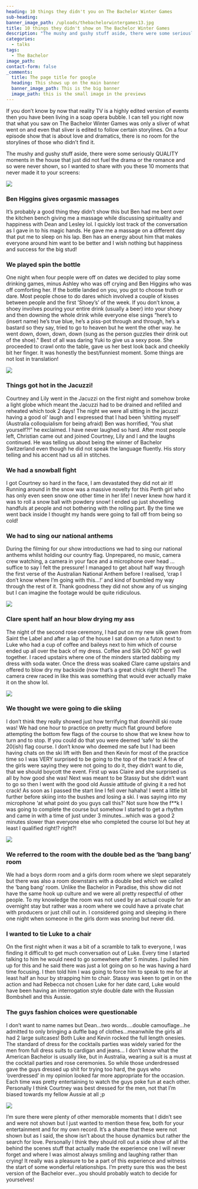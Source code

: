```yaml
---
heading: 10 things they didn't you on The Bachelor Winter Games
sub-heading:
banner_image_path: /uploads/thebachelorwintergames13.jpg
title: 10 things they didn't show on The Bachelor Winter Games
description: "The mushy and gushy stuff aside, there were some seriously QUALITY moments in the house that just did not fuel the drama or the romance and so were never shown, so I wanted to share with you\_these 10\_moments that never made it to your screens:"
categories:
  - talks
tags:
  - The Bachelor
image_path:
contact-form: false
_comments:
  title: The page title for google
  heading: This shows up on the main banner
  banner_image_path: This is the big banner
  image_path: this is the small image in the previews
---
```


If you don’t know by now that reality TV is a highly edited version of events then you have been living in a soap opera bubble. I can tell you right now that what you saw on The Bachelor Winter Games was only a sliver of what went on and even that sliver is edited to follow certain storylines. On a four episode show that is about love and dramatics, there is no room for the storylines of those who didn’t find it.

The mushy and gushy stuff aside, there were some seriously QUALITY moments in the house that just did not fuel the drama or the romance and so were never shown, so I wanted to share with you these 10 moments that never made it to your screens:

![](/uploads/versions/thebachelorwintergames11---x----700-473x---.jpg)

### Ben Higgins gives orgasmic massages

It’s probably a good thing they didn’t show this but Ben had me bent over the kitchen bench giving me a massage while discussing spirituality and happiness with Dean and Lesley lol. I quickly lost track of the conversation as I gave in to his magic hands. He gave me a massage on a different day that put me to sleep on his lap. Ben has an energy about him that makes everyone around him want to be better and I wish nothing but happiness and success for the big stud!

### We played spin the bottle

One night when four people were off on dates we decided to play some drinking games, minus Ashley who was off crying and Ben Higgins who was off comforting her. If the bottle landed on you, you got to choose truth or dare. Most people chose to do dares which involved a couple of kisses between people and the first ’Shoey’s’ of the week. If you don’t know, a shoey involves pouring your entire drink (usually a beer) into your shoey and then downing the whole drink while everyone else sings “here’s to (insert name) he’s true blue, he’s a piss-pot through and through, he’s a bastard so they say, tried to go to heaven but he went the other way. he went down, down, down, down (sung as the person guzzles their drink out of the shoe)." Best of all was daring Yuki to give us a sexy pose. She proceeded to crawl onto the table, gave us her best look back and cheekily bit her finger. It was honestly the best/funniest moment. Some things are not lost in translation!&nbsp;

![](/uploads/versions/thebachelorwintergames4---x----538-538x---.jpg)

### Things got hot in the Jacuzzi!

Courtney and Lily went in the Jacuzzi on the first night and somehow broke a light globe which meant the Jacuzzi had to be drained and refilled and reheated which took 2 days! The night we were all sitting in the jacuzzi having a good ol' laugh and I expressed that I had been ‘shitting myself’ (Australia colloquialism for being afraid) Ben was horrified, ‘You shat yourself?!” he exclaimed. I have never laughed so hard. After most people left, Christian came out and joined Courtney, Lily and I and the laughs continued. He was telling us about being the winner of Bachelor Switzerland even though he did not speak the language fluently. His story telling and his accent had us all in stitches.

### We had a snowball fight

I got Courtney so hard in the face, I am devastated they did not air it! Running around in the snow was a massive novelty for this Perth girl who has only even seen snow one other time in her life! I never knew how hard it was to roll a snow ball with powdery snow! I ended up just shovelling handfuls at people and not bothering with the rolling part. By the time we went back inside I thought my hands were going to fall off from being so cold!&nbsp;

### We had to sing our national anthems

During the filming for our show introductions we had to sing our national anthems whilst holding our country flag. Unprepared, no music, camera crew watching, a camera in your face and a microphone over head … suffice to say I felt the pressure! I managed to get about half way through the first verse of the Australian National Anthem before I realised, ‘crap I don’t know where I’m going with this…!’ and kind of bumbled my way through the rest of it. Thank goodness they did not show any of us singing but I can imagine the footage would be quite ridiculous.&nbsp;

![](/uploads/versions/thebachelorwintergames12---x----632-352x---.jpg)

### Clare spent half an hour blow drying my ass

The night of the second rose ceremony, I had put on my new silk gown from Saint the Label and after a lap of the house I sat down on a futon next to Luke who had a cup of coffee and baileys next to him which of course ended up all over the back of my dress. Coffee and Silk DO NOT go well together. I raced upstairs where one of the minders started dabbing my dress with soda water. Once the dress was soaked Clare came upstairs and offered to blow dry my backside (now that’s a great chick right there!) The camera crew raced in like this was something that would ever actually make it on the show lol.&nbsp;

![](/uploads/versions/thebachelorwintergames2-1---x----634-357x---.jpg)

### We thought we were going to die skiing

I don’t think they really showed just how terrifying that downhill ski route was! We had one hour to practice on pretty much flat ground before attempting the bottom few flags of the course to show that we knew how to turn and to stop. If you could do that you were deemed ‘safe’ to ski the 20(ish) flag course. I don’t know who deemed me safe but I had been having chats on the ski lift with Ben and then Kevin for most of the practice time so I was VERY surprised to be going to the top of the track! A few of the girls were saying they were not going to do it, they didn’t want to die, that we should boycott the event. First up was Claire and she surprised us all by how good she was! Next was meant to be Stassy but she didn’t want to go so then I went with the good old Aussie attitude of giving it a red hot crack! As soon as I passed the start line I fell over hahaha! I went a little bit further before skiing into the bushes and losing a ski. I was saying into my microphone ‘at what point do you guys call this?’ Not sure how the f\*\*k I was going to complete the course but somehow I started to get a rhythm and came in with a time of just under 3 minutes…which was a good 2 minutes slower than everyone else who completed the course lol but hey at least I qualified right!? right?!

![](/uploads/versions/thebachelorwintergames1---x----634-951x---.jpg)

### We referred to the room with the double bed as the ‘bang bang’ room

We had a boys dorm room and a girls dorm room where we slept separately but there was also a room downstairs with a double bed which we called the ‘bang bang’ room. Unlike the Bachelor in Paradise, this show did not have the same hook up culture and we were all pretty respectful of other people. To my knowledge the room was not used by an actual couple for an overnight stay but rather was a room where we could have a private chat with producers or just chill out in. I considered going and sleeping in there one night when someone in the girls dorm was snoring but never did.&nbsp;

### I wanted to tie Luke to a chair

On the first night when it was a bit of a scramble to talk to everyone, I was finding it difficult to get much conversation out of Luke. Every time I started talking to him he would need to go somewhere after 5 minutes. I pulled him up for this and he said there was just a lot going on so he was having a hard time focusing. I then told him I was going to force him to speak to me for at least half an hour by strapping him to chair. Stassy was keen to get in on the action and had Rebecca not chosen Luke for her date card, Luke would have been having an interrogation style double date with the Russian Bombshell and this Aussie.

### The guys fashion choices were questionable

I don’t want to name names but Dean…two words….double camouflage…he admitted to only bringing a duffle bag of clothes…meanwhile the girls all had 2 large suitcases! Both Luke and Kevin rocked the full length onesies. The standard of dress for the cocktails parties was widely varied for the men from full dress suits to cardigan and jeans… I don’t know what the American Bachelor is usually like, but in Australia, wearing a suit is a must at the cocktail parties and rose ceremonies. So while those underdressed gave the guys dressed up shit for trying too hard, the guys who ‘overdressed’ in my opinion looked far more appropriate for the occasion. Each time was pretty entertaining to watch the guys poke fun at each other. Personally I think Courtney was best dressed for the men, not that I’m biased towards my fellow Aussie at all ;p&nbsp;

![](/uploads/versions/thebachelorwintergames10---x----740-444x---.jpg)

I’m sure there were plenty of other memorable moments that I didn’t see and were not shown but I just wanted to mention these few, both for your entertainment and for my own record. It’s a shame that these were not shown but as I said, the show isn’t about the house dynamics but rather the search for love. Personally I think they should roll out a side show of all the behind the scenes stuff that actually made the experience one I will never forget and where I was almost always smiling and laughing rather than crying! It really was a pleasure to be a part of this experience and witness the start of some wonderful relationships. I’m pretty sure this was the best version of the Bachelor ever…you should probably watch to decide for yourselves!&nbsp;